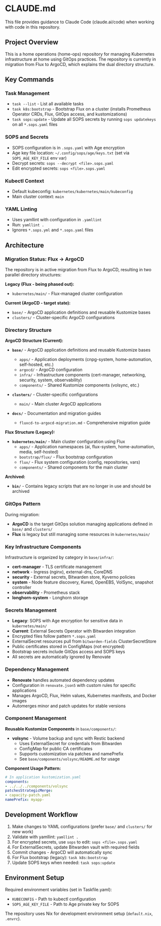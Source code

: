 # CLAUDE.md

This file provides guidance to Claude Code (claude.ai/code) when working with code in this repository.

## Project Overview

This is a home operations (home-ops) repository for managing Kubernetes infrastructure at home using GitOps practices. The repository is currently in migration from Flux to ArgoCD, which explains the dual directory structure.

## Key Commands

### Task Management
- `task --list` - List all available tasks
- `task k8s:bootstrap` - Bootstrap Flux on a cluster (installs Prometheus Operator CRDs, Flux, GitOps access, and kustomizations)
- `task sops:update` - Update all SOPS secrets by running `sops updatekeys` on all `*.sops.yaml` files

### SOPS and Secrets
- SOPS configuration is in `.sops.yaml` with Age encryption
- Age key file location: `~/.config/sops/age/keys.txt` (set via `SOPS_AGE_KEY_FILE` env var)
- Decrypt secrets: `sops --decrypt <file>.sops.yaml`
- Edit encrypted secrets: `sops <file>.sops.yaml`

### Kubectl Context
- Default kubeconfig: `kubernetes/kubernetes/main/kubeconfig`
- Main cluster context: `main`

### YAML Linting
- Uses yamllint with configuration in `.yamllint`
- Run: `yamllint .`
- Ignores `*.sops.yml` and `*.sops.yaml` files

## Architecture

### Migration Status: Flux → ArgoCD

The repository is in active migration from Flux to ArgoCD, resulting in two parallel directory structures:

**Legacy (Flux - being phased out):**
- `kubernetes/main/` - Flux-managed cluster configuration

**Current (ArgoCD - target state):**
- `base/` - ArgoCD application definitions and reusable Kustomize bases
- `clusters/` - Cluster-specific ArgoCD configurations

### Directory Structure

**ArgoCD Structure (Current):**
- **`base/`** - ArgoCD application definitions and reusable Kustomize bases
  - `apps/` - Application deployments (cnpg-system, home-automation, self-hosted, etc.)
  - `argocd/` - ArgoCD configuration
  - `infra/` - Infrastructure components (cert-manager, networking, security, system, observability)
  - `components/` - Shared Kustomize components (volsync, etc.)

- **`clusters/`** - Cluster-specific configurations
  - `main/` - Main cluster ArgoCD applications

- **`docs/`** - Documentation and migration guides
  - `fluxcd-to-argocd-migration.md` - Comprehensive migration guide

**Flux Structure (Legacy):**
- **`kubernetes/main/`** - Main cluster configuration using Flux
  - `apps/` - Application namespaces (ai, flux-system, home-automation, media, self-hosted)
  - `bootstrap/flux/` - Flux bootstrap configuration
  - `flux/` - Flux system configuration (config, repositories, vars)
  - `components/` - Shared components for the main cluster

**Archived:**
- **`bin/`** - Contains legacy scripts that are no longer in use and should be archived

### GitOps Pattern

During migration:
- **ArgoCD** is the target GitOps solution managing applications defined in `base/` and `clusters/`
- **Flux** is legacy but still managing some resources in `kubernetes/main/`

### Key Infrastructure Components

Infrastructure is organized by category in `base/infra/`:
- **cert-manager** - TLS certificate management
- **network** - Ingress (nginx), external-dns, CoreDNS
- **security** - External secrets, Bitwarden store, Kyverno policies
- **system** - Node feature discovery, Kured, OpenEBS, VolSync, snapshot controller
- **observability** - Prometheus stack
- **longhorn-system** - Longhorn storage

### Secrets Management

- **Legacy**: SOPS with Age encryption for sensitive data in `kubernetes/main/`
- **Current**: External Secrets Operator with Bitwarden integration
- Encrypted files follow pattern `*.sops.yaml`
- ExternalSecret resources pull from `bitwarden-fields` ClusterSecretStore
- Public certificates stored in ConfigMaps (not encrypted)
- Bootstrap secrets include GitOps access and SOPS keys
- All secrets are automatically ignored by Renovate

### Dependency Management

- **Renovate** handles automated dependency updates
- Configuration in `renovate.json5` with custom rules for specific applications
- Manages ArgoCD, Flux, Helm values, Kubernetes manifests, and Docker images
- Automerges minor and patch updates for stable versions

### Component Management

**Reusable Kustomize Components** in `base/components/`:
- **volsync** - Volume backup and sync with Restic backend
  - Uses ExternalSecret for credentials from Bitwarden
  - ConfigMap for public CA certificates
  - Supports customization via patches and namePrefix
  - See `base/components/volsync/README.md` for usage

**Component Usage Pattern:**
```yaml
# In application kustomization.yaml
components:
- ../../../components/volsync
patchesStrategicMerge:
- capacity-patch.yaml
namePrefix: myapp-
```

## Development Workflow

1. Make changes to YAML configurations (prefer `base/` and `clusters/` for new work)
2. Validate with yamllint: `yamllint .`
3. For encrypted secrets, use `sops` to edit: `sops <file>.sops.yaml`
4. For ExternalSecrets, update Bitwarden vault with required fields
5. Commit changes - ArgoCD will automatically sync
6. For Flux bootstrap (legacy): `task k8s:bootstrap`
7. Update SOPS keys when needed: `task sops:update`

## Environment Setup

Required environment variables (set in Taskfile.yaml):
- `KUBECONFIG` - Path to kubectl configuration
- `SOPS_AGE_KEY_FILE` - Path to Age private key for SOPS

The repository uses Nix for development environment setup (`default.nix`, `.envrc`).